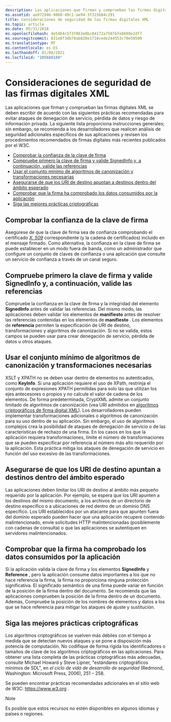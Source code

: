 ```yaml
---
description: Las aplicaciones que firman y comprueban las firmas digitales XML se deben escribir de acuerdo con las siguientes prácticas recomendadas para evitar ataques de denegación de servicio, pérdida de datos y riesgo de información privada.
ms.assetid: aa972946-9860-49c1-ae94-3f315684c291
title: Consideraciones de seguridad de las firmas digitales XML
ms.topic: article
ms.date: 05/31/2018
ms.openlocfilehash: 4e54b4c5f3f863e0bc84172a7507bfe8609e2df7
ms.sourcegitcommit: 831e8f3db78ab820e1710cede244553c70e50500
ms.translationtype: MT
ms.contentlocale: es-ES
ms.lasthandoff: 01/08/2021
ms.locfileid: "105688180"
---
```

# <a name="xml-digital-signature-security-considerations"></a>Consideraciones de seguridad de las firmas digitales XML

Las aplicaciones que firman y comprueban las firmas digitales XML se deben escribir de acuerdo con las siguientes prácticas recomendadas para evitar ataques de denegación de servicio, pérdida de datos y riesgo de información privada. La siguiente lista proporciona instrucciones generales; sin embargo, se recomienda a los desarrolladores que realicen análisis de seguridad adicionales específicos de sus aplicaciones y revisen los procedimientos recomendados de firmas digitales más recientes publicados por el W3C.

-   [Comprobar la confianza de la clave de firma](#verify-trust-of-the-signing-key)
-   [Compruebe primero la clave de firma y valide SignedInfo y, a continuación, valide las referencias](#first-verify-the-signing-key-and-validate-signedinfo-then-validate-references)
-   [Usar el conjunto mínimo de algoritmos de canonización y transformaciones necesarias](#use-the-minimal-set-of-canonicalization-algorithms-and-transforms-required)
-   [Asegurarse de que los URI de destino apuntan a destinos dentro del ámbito esperado](#ensure-target-uris-point-to-destinations-within-the-expected-scope)
-   [Comprobar que la firma ha comprobado los datos consumidos por la aplicación](#verify-the-data-consumed-by-the-application-is-verified-by-the-signature)
-   [Siga las mejores prácticas criptográficas](#follow-best-cryptographic-practices)

## <a name="verify-trust-of-the-signing-key"></a>Comprobar la confianza de la clave de firma

Asegúrese de que la clave de firma sea de confianza comprobando el certificado [*X. 509*](../secgloss/x-gly.md) correspondiente (y la cadena de certificados) incluido en el mensaje firmado. Como alternativa, la confianza en la clave de firma se puede establecer en un modo fuera de banda, como un administrador que configure un conjunto de claves de confianza o una aplicación que consulte un servicio de confianza a través de un canal seguro.

## <a name="first-verify-the-signing-key-and-validate-signedinfo-then-validate-references"></a>Compruebe primero la clave de firma y valide SignedInfo y, a continuación, valide las referencias

Compruebe la confianza en la clave de firma y la integridad del elemento **SignedInfo** antes de validar las referencias. Del mismo modo, las aplicaciones deben validar los elementos de **manifiesto** antes de resolver las referencias contenidas en los elementos de **manifiesto** . Los elementos de **referencia** permiten la especificación de URI de destino, transformaciones y algoritmos de canonización. Si no se valida, estos campos se pueden usar para crear denegación de servicio, pérdida de datos u otros ataques.

## <a name="use-the-minimal-set-of-canonicalization-algorithms-and-transforms-required"></a>Usar el conjunto mínimo de algoritmos de canonización y transformaciones necesarias

XSLT y XPATH no se deben usar dentro de elementos no autenticados, como **KeyInfo**. Si una aplicación requiere el uso de XPath, restrinja el conjunto de expresiones XPATH permitidas para solo las que utilizan los ejes antecesores o propios y no calcule el valor de cadena de los elementos. De forma predeterminada, CryptXML admite un conjunto limitado de algoritmos de canonización (vea URI admitidos en [algoritmos criptográficos de firma digital XML](xml-digital-signature-cryptographic-algorithms.md)). Los desarrolladores pueden implementar transformaciones adicionales o algoritmos de canonización para su uso dentro de su aplicación. Sin embargo, el uso de algoritmos complejos crea la posibilidad de ataques de denegación de servicio o de las características de rechazo de una firma. En los casos en los que la aplicación requiera transformaciones, limite el número de transformaciones que se pueden especificar por referencia al número más alto requerido por la aplicación. Esta práctica mitiga los ataques de denegación de servicio en función del uso excesivo de las transformaciones.

## <a name="ensure-target-uris-point-to-destinations-within-the-expected-scope"></a>Asegurarse de que los URI de destino apuntan a destinos dentro del ámbito esperado

Las aplicaciones deben limitar los URI de destino al ámbito más pequeño requerido por la aplicación. Por ejemplo, se espera que los URI apunten a los destinos del mismo documento, a los archivos de un directorio de destino específico o a ubicaciones de red dentro de un dominio DNS específico. Los URI establecidos por un atacante para que apunten fuera del dominio esperado pueden hacer que una aplicación recupere contenido malintencionado, envíe solicitudes HTTP malintencionadas (posiblemente con cadenas de consulta) o que las aplicaciones se autentiquen en servidores malintencionados.

## <a name="verify-the-data-consumed-by-the-application-is-verified-by-the-signature"></a>Comprobar que la firma ha comprobado los datos consumidos por la aplicación

Si la aplicación valida la clave de firma y los elementos **SignedInfo** y **Reference** , pero la aplicación consume datos importantes a los que no hace referencia la firma, la firma no proporciona ninguna protección significativa. El significado semántico de una firma puede variar en función de la posición de la firma dentro del documento. Se recomienda que las aplicaciones comprueben la posición de la firma dentro de un documento. Además, Compruebe la posición de los nombres de elementos y datos a los que se hace referencia para mitigar los ataques de ajuste y sustitución.

## <a name="follow-best-cryptographic-practices"></a>Siga las mejores prácticas criptográficas

Los algoritmos criptográficos se vuelven más débiles con el tiempo a medida que se detectan nuevos ataques y se pone a disposición más potencia de computación. No codifique de forma rígida los identificadores o tamaños de clave de los algoritmos criptográficos en las aplicaciones. Para obtener una lista completa de las prácticas criptográficas más adecuadas, consulte Michael Howard y Steve Lipner, "estándares criptográficos mínimos de SDL", en *el ciclo de vida de desarrollo de seguridad* (Redmond, Washington: Microsoft Press, 2006), 251 – 258.

Se pueden encontrar prácticas recomendadas adicionales en el sitio web de W3C: https://www.w3.org .

> [!Note]  
> Es posible que estos recursos no estén disponibles en algunos idiomas y países o regiones.

 

 

 
